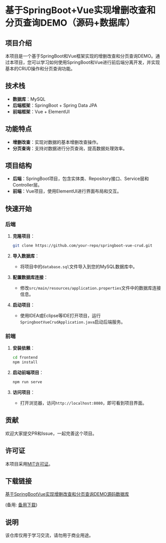 # 基于SpringBoot+Vue实现增删改查和分页查询DEMO（源码+数据库）

## 项目介绍

本项目是一个基于SpringBoot和Vue框架实现的增删改查和分页查询DEMO。通过本项目，您可以学习如何使用SpringBoot和Vue进行前后端分离开发，并实现基本的CRUD操作和分页查询功能。

## 技术栈

- **数据库**：MySQL
- **后端框架**：SpringBoot + Spring Data JPA
- **前端框架**：Vue + ElementUI

## 功能特点

- **增删改查**：实现对数据的基本增删改查操作。
- **分页查询**：支持对数据进行分页查询，提高数据处理效率。

## 项目结构

- **后端**：SpringBoot项目，包含实体类、Repository接口、Service层和Controller层。
- **前端**：Vue项目，使用ElementUI进行界面布局和交互。

## 快速开始

### 后端

1. **克隆项目**：
    ```bash
    git clone https://github.com/your-repo/springboot-vue-crud.git
    ```

2. **导入数据库**：
    - 将项目中的`database.sql`文件导入到您的MySQL数据库中。

3. **配置数据库连接**：
    - 修改`src/main/resources/application.properties`文件中的数据库连接信息。

4. **启动项目**：
    - 使用IDEA或Eclipse等IDE打开项目，运行`SpringbootVueCrudApplication.java`启动后端服务。

### 前端

1. **安装依赖**：
    ```bash
    cd frontend
    npm install
    ```

2. **启动前端项目**：
    ```bash
    npm run serve
    ```

3. **访问项目**：
    - 打开浏览器，访问`http://localhost:8080`，即可看到项目界面。

## 贡献

欢迎大家提交PR和Issue，一起完善这个项目。

## 许可证

本项目采用[MIT许可证](LICENSE)。

## 下载链接
[基于SpringBootVue实现增删改查和分页查询DEMO源码数据库](https://pan.quark.cn/s/27125cddb35d) 

(备用: [备用下载](https://pan.baidu.com/s/1YYWRWLVPqw2zkT7imvWMkA?pwd=1234))

## 说明

该仓库仅用于学习交流，请勿用于商业用途。
